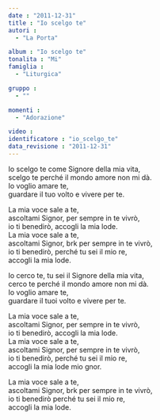 ```yaml
---
date : "2011-12-31"
title : "Io scelgo te"
autori : 
  - "La Porta"

album : "Io scelgo te"
tonalita : "Mi"
famiglia : 
  - "Liturgica"

gruppo : 
  - ""

momenti : 
  - "Adorazione"

video : 
identificatore : "io_scelgo_te"
data_revisione : "2011-12-31"
---
```

  
  
  
  
  
  
  
  
  
  
  
Io scelgo te come Signore della mia vita,   
scelgo te perché il mondo amore non mi dà.  
Io voglio amare te,   
 guardare il tuo volto e vivere per te.  
  
  
  
La mia voce sale a te,  
ascoltami Signor, per sempre in te vivrò,  
io ti benedirò, accogli la mia lode.  
La mia voce sale a te,  
ascoltami Signor, brk per sempre in te vivrò,  
io ti benedirò, perché tu sei il mio re,  
accogli la mia lode.  
  
  
  
  
  
  
  
  
  
  
  
Io cerco te, tu sei il Signore della mia vita,  
cerco te perché il mondo amore non mi dà.  
Io voglio amare te,   
guardare il tuoi volto e vivere per te.  
  
  
  
La mia voce sale a te,  
ascoltami Signor, per sempre in te vivrò,  
io ti benedirò, accogli la mia lode.  
La mia voce sale a te,  
ascoltami Signor, per sempre in te vivrò,  
io ti benedirò, perché tu sei il mio re,  
accogli la mia lode mio gnor.    
             
La mia voce sale a te,   
ascoltami Signor, brk per sempre in te vivrò,  
io ti benedirò perché tu sei il mio re,  
accogli la mia lode.          
  
  
  
